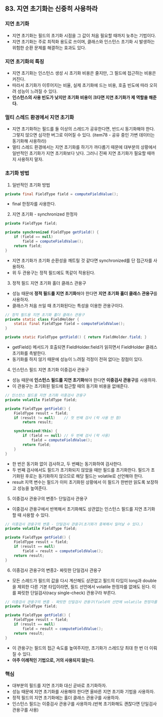 ## 83. 지연 초기화는 신중히 사용하라

### 지연 초기화

- 지연 초기화는 필드의 초기화 시점을 그 값이 처음 필요할 때까지 늦추는 기법이다. 
- 지연 초기화는 주로 최적화 용도로 쓰이며, 클래스와 인스턴스 초기화 시 발생하는 위험한 순환 문제를 해결하는 효과도 있다.

 

### 지연 초기화의 특징

- 지연 초기화는 인스턴스 생성 시 초기화 비용은 줄지만, 그 필드에 접근하는 비용은 커진다. 
- 따라서 초기화가 이루어지는 비율, 실제 초기화에 드는 비용, 호출 빈도에 따라 오히려 성능이 느려질 수 있다.
- **인스턴스의 사용 빈도가 낮지만 초기화 비용이 크다면 지연 초기화가 제 역할을 해준다.**

 

### 멀티 스레드 환경에서 지연 초기화

- 지연 초기화하는 필드를 둘 이상의 스레드가 공유한다면, 반드시 동기화해야 한다. 그렇지 않으면 심각한 버그로 이어질 수 있다. (item78 - 공유 중인 가변 데이터는 동기화해 사용하라)
- 멀티 스레드 환경에서는 지연 초기화를 하기가 까다롭기 때문에 대부분의 상황에서 일반적인 초기화가 지연 초기화보다 낫다. 그러니 진짜 지연 초기화가 필요할 때까지 사용하지 말자.

 

### 초기화 방법

1. 일반적인 초기화 방법

```java
private final FieldType field = computeFieldValue();
```

- final 한정자를 사용한다.

 

2. 지연 초기화 - synchronized 한정자

```java
private FieldType field;

private synchronized FieldType getField() {
    if (field == null)
        field = computeFieldValue();
    return field;
}
```

- 지연 초기화가 초기화 순환성을 깨트릴 것 같다면 synchronized를 단 접근자를 사용하자.
- 위 두 관용구는 정적 필드에도 똑같이 적용된다.

 

3. 정적 필드 지연 초기화 홀더 클래스 관용구

- 성능 때문에 **정적 필드를 지연 초기화**해야 한다면 **지연 초기화 홀더 클래스 관용구**를 사용하자. 
- 클래스가 처음 쓰일 때 초기화된다는 특성을 이용한 관용구이다.

```java
// 정적 필드용 지연 초기화 홀더 클래스 관용구
private static class FieldHolder {
    static final FieldType field = computeFieldValue();
}

private static FieldType getField() { return FieldHolder.field; }
```

- getField() 메서드가 호출되면 FieldHolder.field가 읽히면서 FieldHolder 클래스 초기화를 촉발한다. 
- 동기화를 하지 않기 때문에 성능이 느려질 걱정이 전혀 없다는 장점이 있다.

 

4. 인스턴스 필드 지연 초기화 이중검사 관용구

- 성능 때문에 **인스턴스 필드를 지연 초기화**해야 한다면 **이중검사 관용구**를 사용하자. 
- 이 관용구는 초기화된 필드에 접근할 때의 동기화 비용을 없애준다.

```java
// 인스턴스 필드용 지연 초기화 이중검사 관용구
private volatile FieldType field;

private FieldType getField() {
    FieldType result = field;
    if (result != null)    // 첫 번째 검사 (락 사용 안 함)
        return result;

    synchronized(this) {
        if (field == null) // 두 번째 검사 (락 사용)
            field = computeFieldValue();
        return field;
    }
}
```

- 한 번은 동기화 없이 검사하고, 두 번째는 동기화하여 검사한다.
- 두 번째 검사에서도 필드가 초기화되지 않았을 때만 필드를 초기화한다. 필드가 초기화된 후로는 동기화하지 않으므로 해당 필드는 volatile로 선언해야 한다.
- result 지역 변수는 필드가 이미 초기화된 상황에서 이 필드가 한번만 읽도록 보장하고 성능을 높여준다.

 

5. 이중검사 관용구의 변종1- 단일검사 관용구

- 이중검사 관용구에서 반복해서 초기화해도 상관없는 인스턴스 필드를 지연 초기화할 때 사용할 수 있다.

```java
// 이중검사 관용구의 변종 - 단일검사 관용구(초기화가 중복해서 일어날 수 있다.)
private volatile FieldType field;

private FieldType getField() {
    FieldType result = field;
    if (result == null)
        field = result = computeFieldValue();
    return result;
}
```

 

6. 이중검사 관용구의 변종2- 짜릿한 단일검사 관용구

- 모든 스레드가 필드의 값을 다시 계산해도 상관없고 필드의 타입이 long과 double을 제외한 다른 기본 타입이라면, 필드 선언에서 volatile 한정자를 없애도 된다. 이를 짜릿한 단일검사(racy single-check) 관용구라 부른다.

```java
// 이중검사 관용구의 변종 - 짜릿한 단일검사 관용구(field의 선언에 volatile 한정자를 제거했다.)
private FieldType field;

private FieldType getField() {
    FieldType result = field;
    if (result == null)
        field = result = computeFieldValue();
    return result;
}
```

- 이 관용구는 필드의 접근 속도를 높여주지만, 초기화가 스레드당 최대 한 번 더 이뤄질 수 있다.
- **아주 이례적인 기법으로, 거의 사용되지 않는다.**

 

### 핵심

- 대부분의 필드를 지연 초기화 대신 곧바로 초기화하자.
- 성능 때문에 지연 초기화를 사용해야 한다면 올바른 지연 초기화 기법을 사용하자.
- 정적 필드의 지연 초기화에는 홀더 클래스 관용구를 사용하자.
- 인스턴스 필드는 이중검사 관용구를 사용하자.(반복 초기화해도 괜찮다면 단일검사 관용구를 사용)